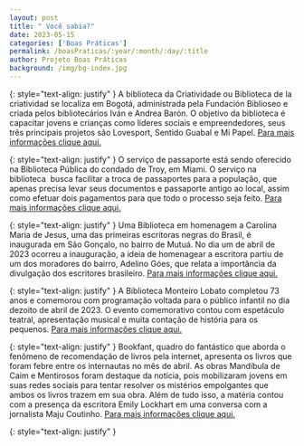 ```yaml
---
layout: post
title: " Você sabia?"
date: 2023-05-15
categories: ['Boas Práticas']
permalink: /boasPraticas/:year/:month/:day/:title
author: Projeto Boas Práticas
background: /img/bg-index.jpg
---
```

{: style="text-align: justify" }
A biblioteca da Criatividade ou Biblioteca de la criatividad se localiza em Bogotá, administrada pela Fundación Biblioseo e criada pelos bibliotecários Iván e Andrea Barón. O objetivo da biblioteca é capacitar jovens e crianças como líderes sociais e empreendedores, seus três principais projetos são Lovesport, Sentido Guabal e Mi Papel.
[Para mais informações clique aqui.](https://biblioseo.org/about-us/)

{: style="text-align: justify" }
O serviço de passaporte está sendo oferecido na Biblioteca Pública do condado de Troy, em Miami. O serviço na biblioteca  busca facilitar a troca de passaportes para a população, que apenas precisa levar seus documentos e passaporte antigo ao local, assim como efetuar dois pagamentos para que todo o processo seja feito.
[Para mais informações clique aqui.](https://tmcpl.org/content/passport-service)

{: style="text-align: justify" }
Uma Biblioteca em homenagem a Carolina Maria de Jesus, uma das primeiras escritoras negras do Brasil, é inaugurada em São Gonçalo, no bairro de Mutuá. No dia um de abril de 2023 ocorreu a inauguração, a ideia de homenagear a escritora partiu de um dos moradores do bairro, Adelino Góes, que relata a importância da divulgação dos escritores brasileiro.
[Para mais informações clique aqui.](https://www.ufrgs.br/bibliotecacentral/biblioteca-que-homenageia-carolina-maria-de-jesus-e-inaugurada-em-sao-goncalo/)

{: style="text-align: justify" }
A Biblioteca Monteiro Lobato completou 73 anos e comemorou com programação voltada para o público infantil no dia dezoito de abril de 2023. O evento comemorativo contou com espetáculo teatral, apresentação musical e muita contação de história para os pequenos.
[Para mais informações clique aqui.](https://www.trbn.com.br/materia/I80599/biblioteca-monteiro-lobato-comemora-73-anos-com-programacao-voltada-as-criancas)

{: style="text-align: justify" }
Bookfant, quadro do fantástico que aborda o fenômeno de recomendação de livros pela internet, apresenta os livros que foram febre entre os internautas no mês de abril. As obras Mandíbula de Caim e Mentirosos foram destaque da notícia, pois mobilizaram jovens em suas redes sociais para tentar resolver os mistérios empolgantes que ambos os livros trazem em sua obra. Além de tudo isso, a matéria contou com a presença da escritora Emily Lockhart em uma conversa com a jornalista Maju Coutinho.
[Para mais informações clique aqui.](https://globoplay.globo.com/v/11540144/)

{: style="text-align: justify" }

